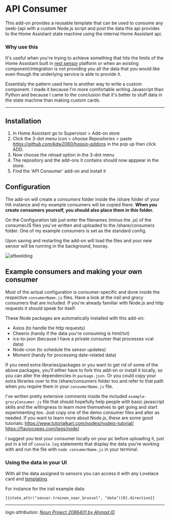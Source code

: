 # API Consumer

This add-on provides a reusable template that can be used to consume any (web-)api with a custom Node.js script and post the data this api provides to the Home Assistant state machine using the internal Home Assistant api. 

### Why use this
It's useful when you're trying to achieve something that hits the limits of the Home Assistant built in [rest sensor](https://www.home-assistant.io/integrations/rest/) platform or when an existing component/integration is not providing you all the data that you would like even though the underlying service is able to provide it. 

Essentialy the pattern used here is another way to write a custom component. I made it because I'm more comfortable writing Javascript than Python and because I came to the conclusion that it's better to stuff data in the state machine than making custom cards. 



---

## Installation

1. In Home Assistant go to Supervisor > Add-on store
2. Click the 3-dot menu icon > choose _Repositories_ > paste _https://github.com/kdw2060/hassio-addons_ in the pop up then click ADD.
3. Now choose the reload option in the 3-dot menu
4. The repository and the add-ons it contains should now apppear in the store.
5. Find the 'API Consumer' add-on and install it


## Configuration
The add-on will create a _consumers_ folder inside the /share folder of your HA instance and my example consumers will be copied there. **When you create consumers yourself, you should also place them in this folder.**

On the Configuration tab just enter the filenames (minus the .js) of the consumerJS files you've written and uploaded to the /share/consumers folder. One of my example consumers is set as the standard config.

Upon saving and restarting the add-on will load the files and your new sensor will be running in the background, hooray.

![afbeelding](https://github.com/kdw2060/hassio-addons/raw/master/hassio-addon-api-consumer/config-api-consumer.png)


## Example consumers and making your own consumer
Most of the actual configuration is consumer-specific and done inside the respective `consumerName.js` files. Have a look at the irail and grocy consumers that are included. If you're already familiar with Node.js and http requests it should speak for itself.

These Node packages are automatically installed with this add-on: 
- Axios (to handle the http requests)
- Cheerio (handy if the data you're consuming is html/txt)
- ics-to-json (because I have a private consumer that processes vcal data)
- Node-cron (to schedule the sensor updates)
- Moment (handy for processing date-related data)

If you need extra libraries/packages or you want to get rid of some of the above packages, you'll either have to fork this add-on or install it locally, so you can alter the dependencies in `package.json`. Or you could copy your extra libraries over to the /share/consumers folder too and refer to that path when you require them in your `consumerName.js` file.


I've written pretty extensive comments inside the included `example-grocyConsumer.js` file that should hopefully help people with basic javascript skills and the willingness to learn more themselves to get going and start experimenting too. Just copy one of the demo consumer files and alter as needed. If you want to learn more about Node.js, these are some good tutorials:
https://www.tutorialkart.com/nodejs/nodejs-tutorial/ 
https://flaviocopes.com/tags/node/

I suggest you test your consumer locally on your pc before uploading it, just put in a lot of `console.log` statements that display the data you're working with and run the file with `node consumerName.js` in your terminal.


### Using the data in your UI
With all the data assigned to sensors you can access it with any Lovelace card and [templating](https://www.home-assistant.io/docs/configuration/templating/).

For instance for the irail example data:

```
{{state_attr("sensor.treinen_naar_brussel", "data")[0].direction}}
```

---
_logo attribution: [Noun Project 2086401 by Ahmad ID]( https://thenounproject.com/term/api/2086401/)_
